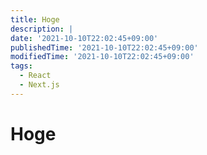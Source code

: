 ```yaml
---
title: Hoge
description: |
date: '2021-10-10T22:02:45+09:00'
publishedTime: '2021-10-10T22:02:45+09:00'
modifiedTime: '2021-10-10T22:02:45+09:00'
tags:
  - React
  - Next.js
---
```


# Hoge
